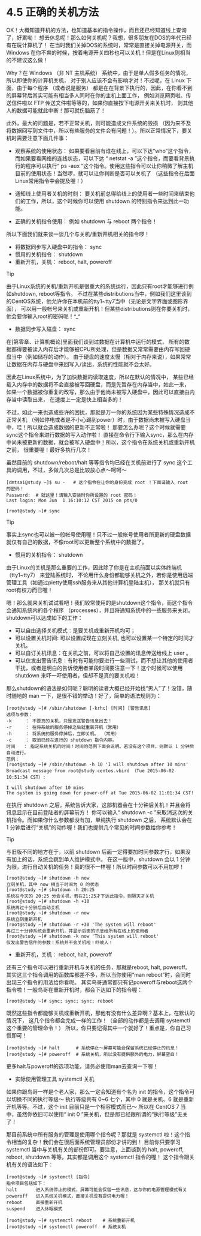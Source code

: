 # 4.5 正确的关机方法

OK！大概知道开机的方法，也知道基本的指令操作，而且还已经知道线上查询了，好累呦！ 想去休息呢！那么如何关机呢？我想，很多朋友在DOS的年代已经有在玩计算机了！ 在当时我们关掉DOS的系统时，常常是直接关掉电源开关，而 Windows 在你不爽的时候，按着电源开关四秒也可以关机！但是在Linux则相当的不建议这么做！

Why？在 Windows （非 NT 主机系统） 系统中，由于是单人假多任务的情况，所以即使你的计算机关机， 对于别人应该不会有影响才对！不过呢，在 Linux 下面，由于每个程序 （或者说是服务） 都是在在背景下执行的，因此，在你看不到的屏幕背后其实可能有相当多人同时在你的主机上面工作， 例如浏览网页啦、传送信件啦以 FTP 传送文件啦等等的，如果你直接按下电源开关来关机时， 则其他人的数据可能就此中断！那可就伤脑筋了！

此外，最大的问题是，若不正常关机，则可能造成文件系统的毁损 （因为来不及将数据回写到文件中，所以有些服务的文件会有问题！）。所以正常情况下，要关机时需要注意下面几件事：

-   观察系统的使用状态： 如果要看目前有谁在线上，可以下达“who”这个指令，而如果要看网络的连线状态，可以下达 “ netstat -a ”这个指令，而要看背景执行的程序可以执行“ ps -aux ”这个指令。使用这些指令可以让你稍微了解主机目前的使用状态！当然啰，就可以让你判断是否可以关机了 （这些指令在后面Linux常用指令中会提及喔！）

-   通知线上使用者关机的时刻： 要关机前总得给线上的使用者一些时间来结束他们的工作，所以，这个时候你可以使用 shutdown 的特别指令来达到此一功能。

-   正确的关机指令使用： 例如 shutdown 与 reboot 两个指令！

所以下面我们就来谈一谈几个与关机/重新开机相关的指令啰！

-   将数据同步写入硬盘中的指令： sync
-   惯用的关机指令： shutdown
-   重新开机，关机： reboot, halt, poweroff



> [!TIP]
> 由于Linux系统的关机/重新开机是很重大的系统运行，因此只有root才能够进行例如shutdown, reboot等指令。 不过在某些distributions当中，例如我们这里谈到的CentOS系统，他允许你在本机前的tty1\~tty7当中（无论是文字界面或图形界面）， 可以用一般帐号来关机或重新开机！但某些distributions则在你要关机时，他会要你输入root的密码呢！^\_^

-   数据同步写入磁盘： sync

在[第零章、计算机概论]里面我们谈到过数据在计算机中运行的模式， 所有的数据都得要被读入内存后才能够被CPU所处理，但是数据又常常需要由内存写回硬盘当中（例如储存的动作）。 由于硬盘的速度太慢（相对于内存来说），如果常常让数据在内存与硬盘中来回写入/读出，系统的性能就不会太好。

因此在Linux系统中，为了加快数据的读取速度，所以在默认的情况中， 某些已经载入内存中的数据将不会直接被写回硬盘，而是先暂存在内存当中，如此一来， 如果一个数据被你重复的改写，那么由于他尚未被写入硬盘中，因此可以直接由内存当中读取出来， 在速度上一定是快上相当多的！

不过，如此一来也造成些许的困扰，那就是万一你的系统因为某些特殊情况造成不正常关机 （例如停电或者是不小心踢到power）时，由于数据尚未被写入硬盘当中，哇！所以就会造成数据的更新不正常啦！ 那要怎么办呢？这个时候就需要sync这个指令来进行数据的写入动作啦！ 直接在命令行下输入sync，那么在内存中尚未被更新的数据，就会被写入硬盘中！所以，这个指令在系统关机或重新开机之前， 很重要喔！最好多执行几次！

虽然目前的 shutdown/reboot/halt 等等指令均已经在关机前进行了 sync 这个工具的调用，不过，多做几次总是比较放心点～呵呵～

```shell
[dmtsai@study ~]$ su -   # 这个指令在让你的身份变成 root ！下面请输入 root 的密码！
Password:  # 就这里！请输入安装时你所设置的 root 密码！
Last login: Mon Jun  1 16:10:12 CST 2015 on pts/0

[root@study ~]# sync
```



> [!TIP]
> 事实上sync也可以被一般帐号使用喔！只不过一般帐号使用者所更新的硬盘数据就仅有自己的数据，不像root可以更新整个系统中的数据了。

-   惯用的关机指令： shutdown

由于Linux的关机是那么重要的工作，因此除了你是在主机前面以实体终端机 （tty1\~tty7） 来登陆系统时， 不论用什么身份都能够关机之外，若你是使用远端管理工具（如通过pietty使用ssh服务来从其他计算机登陆主机）， 那关机就只有root有权力而已喔！

嗯！那么就来关机试试看吧！我们较常使用的是shutdown这个指令，而这个指令会通知系统内的各个程序 （processes），并且将通知系统中的一些服务来关闭。shutdown可以达成如下的工作：

-   可以自由选择关机模式：是要关机或重新开机均可；
-   可以设置关机时间: 可以设置成现在立刻关机, 也可以设置某一个特定的时间才关机。
-   可以自订关机讯息：在关机之前，可以将自己设置的讯息传送给线上 user 。
-   可以仅发出警告讯息：有时有可能你要进行一些测试，而不想让其他的使用者干扰，或者是明白的告诉使用者某段时间要注意一下！这个时候可以使用 shutdown 来吓一吓使用者，但却不是真的要关机啦！

那么shutdown的语法是如何呢？聪明的读者大概已经开始找“男人”了！没错，随时随地的 man 一下，是很不错的举动！好了，简单的语法规则为：

```shell
[root@study ~]# /sbin/shutdown [-krhc] [时间] [警告讯息]
选项与参数：
-k     ： 不要真的关机，只是发送警告讯息出去！
-r     ： 在将系统的服务停掉之后就重新开机（常用）
-h     ： 将系统的服务停掉后，立即关机。 （常用）
-c     ： 取消已经在进行的 shutdown 指令内容。
时间   ： 指定系统关机的时间！时间的范例下面会说明。若没有这个项目，则默认 1 分钟后自动进行。
范例：
[root@study ~]# /sbin/shutdown -h 10 'I will shutdown after 10 mins'
Broadcast message from root@study.centos.vbird （Tue 2015-06-02 10:51:34 CST）:

I will shutdown after 10 mins
The system is going down for power-off at Tue 2015-06-02 11:01:34 CST!
```

在执行 shutdown 之后，系统告诉大家，这部机器会在十分钟后关机！并且会将讯息显示在目前登陆者的屏幕前方！ 你可以输入“ shutdown -c ”来取消这次的关机指令。而如果你什么参数都没有加，单纯执行 shutdown 之后， 系统默认会在 1 分钟后进行“关机”的动作喔！我们也提供几个常见的时间参数给你参考！



> [!TIP]
> 与旧版不同的地方在于，以前 shutdown 后面一定得要加时间参数才行，如果没有加上的话，系统会跳到单人维护模式中。 在这一版中，shutdown 会以 1 分钟为限，进行自动关机的任务！真的很不一样喔！所以时间参数可以不用加啰！

```shell
[root@study ~]# shutdown -h now
立刻关机，其中 now 相当于时间为 0 的状态
[root@study ~]# shutdown -h 20:25
系统在今天的 20:25 分会关机，若在21:25才下达此指令，则隔天才关机
[root@study ~]# shutdown -h +10
系统再过十分钟后自动关机
[root@study ~]# shutdown -r now
系统立刻重新开机
[root@study ~]# shutdown -r +30 'The system will reboot' 
再过三十分钟系统会重新开机，并显示后面的讯息给所有在线上的使用者
[root@study ~]# shutdown -k now 'This system will reboot' 
仅发出警告信件的参数！系统并不会关机啦！吓唬人！
```

-   重新开机，关机： reboot, halt, poweroff

还有三个指令可以进行重新开机与关机的任务，那就是reboot, halt, poweroff。 其实这三个指令调用的函数库都差不多，所以当你使用“man reboot”时，会同时出现三个指令的用法给你看呢。 其实鸟哥通常都只有记poweroff与reboot这两个指令啦！一般鸟哥在重新开机时，都会下达如下的指令喔：

```shell
[root@study ~]# sync; sync; sync; reboot
```

既然这些指令都能够关机或重新开机，那他有没有什么差异啊？基本上，在默认的情况下， 这几个指令都会完成一样的工作！（全部的动作都是去调用 systemctl 这个重要的管理命令！） 所以，你只要记得其中一个就好了！重点是，你自己习惯即可！

```shell
[root@study ~]# halt      # 系统停止～屏幕可能会保留系统已经停止的讯息！
[root@study ~]# poweroff  # 系统关机，所以没有提供额外的电力，屏幕空白！
```

更多halt与poweroff的选项功能，请务必使用man去查询一下喔！

-   实际使用管理工具 systemctl 关机

如果你跟鸟哥一样是个老人家，那么一定会知道有个名为 init 的指令，这个指令可以切换不同的执行等级～ 执行等级共有 0\~6 七个，其中 0 就是关机、6 就是重新开机等等。不过，这个 init 目前只是一个相容模式而已～ 所以在 CentOS 7 当中，虽然你依旧可以使用“ init 0 ”来关机，但是那已经跟所谓的“执行等级”无关了！

那目前系统中所有服务的管理是使用哪个指令呢？那就是 systemctl 啦！这个指令相当的复杂！我们会在很后面系统管理员部份才讲的到！ 目前你只要学习 systemctl 当中与关机有关的部份即可。要注意，上面谈到的 halt, poweroff, reboot, shutdown 等等，其实都是调用这个 systemctl 指令的喔！ 这个指令跟关机有关的语法如下：

```shell
[root@study ~]# systemctl [指令]
指令项目包括如下：
halt       进入系统停止的模式，屏幕可能会保留一些讯息，这与你的电源管理模式有关
poweroff   进入系统关机模式，直接关机没有提供电力喔！
reboot     直接重新开机
suspend    进入休眠模式

[root@study ~]# systemctl reboot    # 系统重新开机
[root@study ~]# systemctl poweroff  # 系统关机